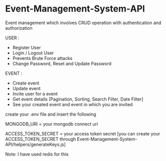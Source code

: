# Event-Management-System-API
Event management which involves CRUD operation with authentication and authorization

USER :
- Register User
- Login / Logout User
- Prevents Brute Force attacks
- Change Password, Reset and Update Password

EVENT : 
- Create event
- Update event
- Invite user for a event
- Get event details [Pagination, Sorting, Search Filter, Date Filter]
- See your created event and event in which you are invited

create your .env file and insert the following

MONGODB_URI = your mongodb connect uri

ACCESS_TOKEN_SECRET = your access token secret
[you can create your ACCESS_TOKEN_SECRET through Event-Management-System-API/helpers/generateKeys.js]

Note: I have used redis for this
